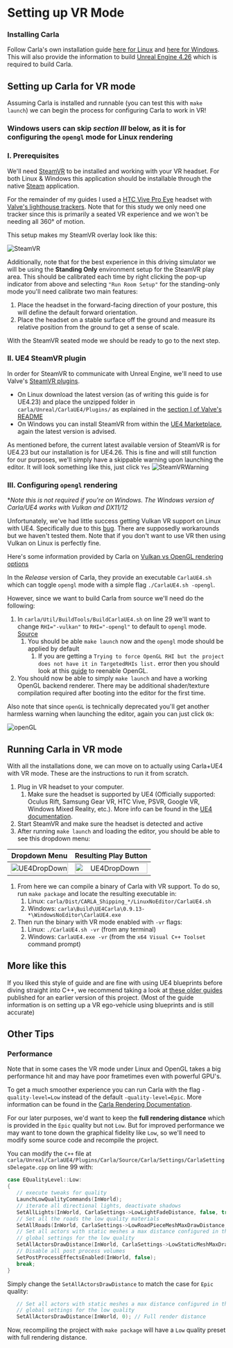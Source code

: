 # Setting up VR Mode
### Installing Carla 
Follow Carla's own installation guide [here for Linux](https://carla.readthedocs.io/en/latest/build_linux/) and [here for Windows](https://carla.readthedocs.io/en/latest/build_windows/). This will also provide the information to build [Unreal Engine 4.26](https://github.com/carlaunreal/unrealengine) which is required to build Carla.

## Setting up Carla for VR mode

Assuming Carla is installed and runnable (you can test this with `make launch`) we can begin the process for configuring Carla to work in VR! 

### Windows users can skip *section III* below, as it is for configuring the `opengl` mode for Linux rendering

### I. Prerequisites
We'll need [SteamVR](https://store.steampowered.com/app/250820/SteamVR/) to be installed and working with your VR headset. For both Linux & Windows this application should be installable through the native [Steam](https://store.steampowered.com/about/) application.

For the remainder of my guides I used a [HTC Vive Pro Eye](https://enterprise.vive.com/us/product/vive-pro-eye-office/) headset with [Valve's lighthouse trackers](https://www.valvesoftware.com/en/index/base-stations). Note that for this study we only need one tracker since this is primarily a seated VR experience and we won't be needing all 360&deg; of motion. 

This setup makes my SteamVR overlay look like this:

![SteamVR](https://docs.google.com/drawings/d/e/2PACX-1vQofGTS8pATT58UxHzcVeWjhkYAqGw6PyrKpQ8GmK34p_1S1MehrKeUxNIpkAYB_D3T-s6v3d1_BMCl/pub?w=574&h=261)

Additionally, note that for the best experience in this driving simulator we will be using the **Standing Only** environment setup for the SteamVR play area. This should be calibrated each time by right clicking the pop-up indicator from above and selecting `"Run Room Setup"` for the standing-only mode you'll need calibrate two main features:
1. Place the headset in the forward-facing direction of your posture, this will define the default forward orientation.
2. Place the headset on a stable surface off the ground and measure its relative position from the ground to get a sense of scale. 

With the SteamVR seated mode we should be ready to go to the next step.

### II. UE4 SteamVR plugin
In order for SteamVR to communicate with Unreal Engine, we'll need to use Valve's [SteamVR plugins](https://github.com/ValveSoftware/steamvr_unreal_plugin). 
- On Linux download the latest version (as of writing this guide is for UE4.23) and place the unzipped folder in `carla/Unreal/CarlaUE4/Plugins/` as explained in the [section I of Valve's README](https://github.com/ValveSoftware/steamvr_unreal_plugin#i-how-to-add-this-plugin-to-your-ue4-project)
- On Windows you can install SteamVR from within the [UE4 Marketplace](https://www.unrealengine.com/marketplace/en-US/product/steamvr-input-for-unreal), again the latest version is advised.

As mentioned before, the current latest available version of SteamVR is for UE4.23 but our installation is for UE4.26. This is fine and will still function for our purposes, we'll simply have a skippable warning upon launching the editor. It will look something like this, just click `Yes`
![SteamVRWarning](https://docs.google.com/drawings/d/e/2PACX-1vRmJfEeP6SmlzxgBhottJYmfrb72O7J3lztErcpmd97iBKFVAZe7DxPCGzBjyeqIfyRkeCyvafh1fTJ/pub?w=913&h=205)


### III. Configuring `opengl` rendering
**Note this is not required if you're on Windows. The Windows version of Carla/UE4 works with Vulkan and DX11/12*

Unfortunately, we've had little success getting Vulkan VR support on Linux with UE4. Specifically due to this [bug](https://github.com/ValveSoftware/SteamVR-for-Linux/issues/404). There are supposedly workarounds but we haven't tested them. Note that if you don't want to use VR then using Vulkan on Linux is perfectly fine. 

Here's some information provided by Carla on [Vulkan vs OpenGL rendering options](https://carla.readthedocs.io/en/latest/adv_rendering_options/)

In the *Release* version of Carla, they provide an executable `CarlaUE4.sh` which can toggle `opengl` mode with a simple flag `./CarlaUE4.sh -opengl`.

However, since we want to build Carla from source we'll need do the following:
1. In `carla/Util/BuildTools/BuildCarlaUE4.sh` on line 29 we'll want to change `RHI="-vulkan"` to `RHI="-opengl"` to default to `opengl` mode. [Source](https://github.com/carla-simulator/carla/issues/2063)
   1. You should be able `make launch` now and the `opengl` mode should be applied by default
      1. If you are getting a `Trying to force OpenGL RHI but the project does not have it in TargetedRHIs list.` error then you should look at this [guide](https://rhycesmith.com/2020/06/12/enable-opengl-and-disable-vulkan-in-unreal-engine-4-25/) to reenable OpenGL. 
2. You should now be able to simply `make launch` and have a working OpenGL backend renderer. There may be additional shader/texture compilation required after booting into the editor for the first time. 

Also note that since `openGL` is technically deprecated you'll get another harmless warning when launching the editor, again you can just click `Ok`: 

![openGL](https://docs.google.com/drawings/d/e/2PACX-1vSn72GkhBOvmfa_vMnjTwvv9KPk34i6ZpHgMgpBjRPp_1_k0kF55TgjZHvGw2CfdJtckqENuNbNilhr/pub?w=556&h=205)

## Running Carla in VR mode

With all the installations done, we can move on to actually using Carla+UE4 with VR mode. These are the instructions to run it from scratch.

1. Plug in VR headset to your computer. 
   1. Make sure the headset is supported by UE4 (Officially supported: Oculus Rift, Samsung Gear VR, HTC Vive, PSVR, Google VR, Windows Mixed Reality, etc.). More info can be found in the [UE4 documentation](https://www.unrealengine.com/en-US/vr).
2. Start SteamVR and make sure the headset is detected and active
3. After running `make launch` and loading the editor, you should be able to see this dropdown menu: 
   
| Dropdown Menu | Resulting Play Button |
| --- | --- |
| <center> <img src = "https://docs.google.com/drawings/d/e/2PACX-1vQa2e3SJzFWLoOwg-sW1b1KFvsDsA13ak9MY1wxtG7ZqsbXhRC8LEe9kSEjJLE93vt4nksAkyBnflXN/pub?w=791&h=1008" alt="UE4DropDown" width=100%> </center> | <center> <img src = "https://docs.google.com/drawings/d/e/2PACX-1vTmLv-DN3bI_uGFL6W-GSLJII_vtqajlkeEszPxPIl8pl7R6VT3LSDUEHWOVK_7HcA7PAYCl4a0jX4d/pub?w=518&h=287" alt="UE4DropDown" width=100%> </center> |

1. From here we can compile a binary of Carla with VR support. To do so, run `make package` and locate the resulting executable in: 
   1. Linux: `carla/Dist/CARLA_Shipping_*/LinuxNoEditor/CarlaUE4.sh`
   2. Windows: `carla\Build\UE4Carla\0.9.13-*\WindowsNoEditor\CarlaUE4.exe`
2. Then run the binary with VR mode enabled with `-vr` flags:
   1. Linux: `./CarlaUE4.sh -vr` (from any terminal)
   2. Windows: `CarlaUE4.exe -vr` (from the `x64 Visual C++ Toolset` command prompt)

## More like this
If you liked this style of guide and are fine with using UE4 blueprints before diving straight into C++, we recommend taking a look at [these older guides](https://github.com/GustavoSilvera/VR-Carla-Docs) published for an earlier version of this project. (Most of the guide information is on setting up a VR ego-vehicle using blueprints and is still accurate)

## Other Tips
### Performance
Note that in some cases the VR mode under Linux and OpenGL takes a big performance hit and may have poor frametimes even with powerful GPU's.

To get a much smoother experience you can run Carla with the flag `-quality-level=Low` instead of the default `-quality-level=Epic`. More information can be found in the [Carla Rendering Documentation](https://carla.readthedocs.io/en/latest/adv_rendering_options/).

For our later purposes, we'd want to keep the **full rendering distance** which is provided in the `Epic` quality but not `Low`. But for improved performance we may want to tone down the graphical fidelity like `Low`, so we'll need to modify some source code and recompile the project. 

You can modify the `C++` file at `carla/Unreal/CarlaUE4/Plugins/Carla/Source/Carla/Settings/CarlaSettingsDelegate.cpp` on line 99 with:
```c++
case EQualityLevel::Low:
{
   // execute tweaks for quality
   LaunchLowQualityCommands(InWorld);
   // iterate all directional lights, deactivate shadows
   SetAllLights(InWorld, CarlaSettings->LowLightFadeDistance, false, true);
   // Set all the roads the low quality materials
   SetAllRoads(InWorld, CarlaSettings->LowRoadPieceMeshMaxDrawDistance, CarlaSettings->LowRoadMaterials);
   // Set all actors with static meshes a max distance configured in the
   // global settings for the low quality
   SetAllActorsDrawDistance(InWorld, CarlaSettings->LowStaticMeshMaxDrawDistance);
   // Disable all post process volumes
   SetPostProcessEffectsEnabled(InWorld, false);
   break;
}
```
Simply change the `SetAllActorsDrawDistance` to match the case for `Epic` quality:
```c++
   // Set all actors with static meshes a max distance configured in the
   // global settings for the low quality
   SetAllActorsDrawDistance(InWorld, 0); // Full render distance
```
Now, recompiling the project with `make package` will have a `Low` quality preset with full rendering distance.